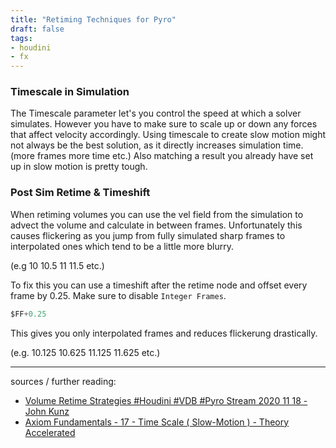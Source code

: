 ```yaml
---
title: "Retiming Techniques for Pyro"
draft: false
tags:
- houdini
- fx
---
```


### Timescale in Simulation

The Timescale parameter let's you control the speed at which a solver simulates. However you have to make sure to scale up or down any forces that affect velocity accordingly. Using timescale to create slow motion might not always be the best solution, as it directly increases simulation time. (more frames more time etc.) Also matching a result you already have set up in slow motion is pretty tough.

### Post Sim Retime & Timeshift

When retiming volumes you can use the vel field from the simulation to advect the volume and calculate in between frames. Unfortunately this causes flickering as you jump from fully simulated sharp frames to  interpolated ones which tend to be a little more blurry. 

(e.g 10 10.5 11 11.5 etc.)

To fix this you can use a timeshift after the retime node and offset every frame by 0.25. Make sure to disable `Integer Frames`.

```C
$FF+0.25
```

This gives you only interpolated frames and reduces flickerung drastically.

(e.g. 10.125 10.625 11.125 11.625 etc.)


---

sources / further reading:
- [Volume Retime Strategies #Houdini #VDB #Pyro Stream 2020 11 18 - John Kunz](https://www.youtube.com/watch?v=m48ynuhEFKY)
- [Axiom Fundamentals - 17 - Time Scale ( Slow-Motion ) - Theory Accelerated](https://www.youtube.com/watch?v=U6NsyCPfCI0)

